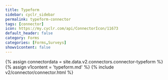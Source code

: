 ```yaml
---
title: Typeform
sidebar: cyclr_sidebar
permalink: typeform-connector
tags: [connector]
icon: https://my.cyclr.com/api/ConnectorIcon/11673
default_header: false
category: Forms
categories: [Forms,Surveys]
showv1content: false
---
```

{% assign connectordata = site.data.v2.connectors.connector-typeform %}
{% assign v1content = 'typeform.md' %}
{% include v2/connector/connector.html %}	